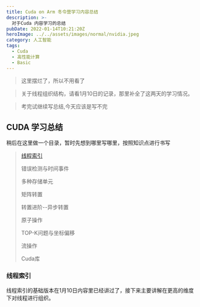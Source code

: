 ```yaml
---
title: Cuda on Arm 冬令营学习内容总结
description: >-
  对于Cuda 内容学习的总结
pubDate: 2022-01-14T10:21:20Z
heroImage: ../../assets/images/normal/nvidia.jpeg
category: 人工智能
tags:
  - Cuda
  - 高性能计算
  - Basic
---
```


> 这里摆烂了，所以不用看了

> 关于线程组织结构，请看1月10日的记录，那里补全了这两天的学习情况。

> 考完试继续写总结,今天应该是写不完

## CUDA 学习总结

稍后在这里做一个目录，暂时先想到哪里写哪里，按照知识点进行书写

> [线程索引](#线程索引)
>
> 错误检测与时间事件
>
> 多种存储单元
>
> 矩阵转置
>
> 转置进阶--异步转置
>
> 原子操作
>
> TOP-K问题与坐标偏移
>
> 流操作
>
> Cuda库

### 线程索引

线程索引的基础版本在1月10日内容里已经讲过了，接下来主要讲解在更高的维度下对线程进行组织。
